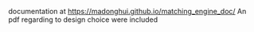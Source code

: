 documentation at https://madonghui.github.io/matching_engine_doc/
An pdf regarding to design choice were included 
